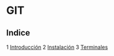 # GIT

## Indice
1 [Introducción](introduccion.md)
2 [Instalación](instalacion.md)
3 [Terminales](terminales.md) 
